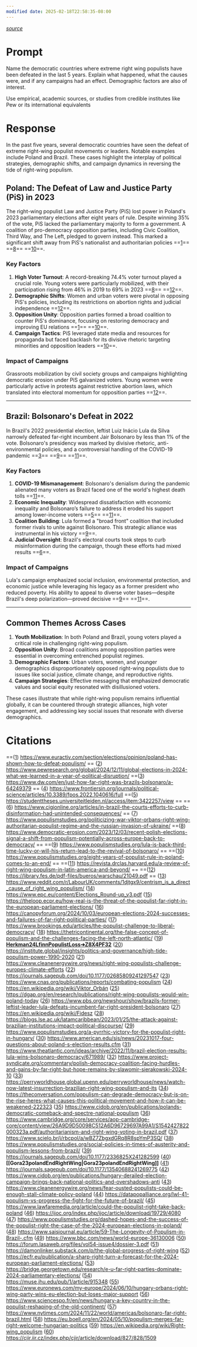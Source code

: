 ```yaml
---
modified date: 2025-02-18T22:58:35-08:00
---
```


*[source](file:///C:/Users/scott/OneDrive/share/ref/refwrangle/test/dat/merge_chats_perplex/GPT-4o.md)*
# Prompt

Name the democratic countries where extreme right wing populists have been defeated in the last 5 years.  Explain what happened, what the causes were, and if any campaigns had an effect.  Demographic factors are also of interest.

Use empirical, academic sources, or studies from credible institutes like Pew or its international equivalents
# Response
In the past five years, several democratic countries have seen the defeat of extreme right-wing populist movements or leaders. Notable examples include Poland and Brazil. These cases highlight the interplay of political strategies, demographic shifts, and campaign dynamics in reversing the tide of right-wing populism.

## **Poland: The Defeat of Law and Justice Party (PiS) in 2023**

The right-wing populist Law and Justice Party (PiS) lost power in Poland's 2023 parliamentary elections after eight years of rule. Despite winning 35% of the vote, PiS lacked the parliamentary majority to form a government. A coalition of pro-democracy opposition parties, including Civic Coalition, Third Way, and The Left, pledged to govern instead. This marked a significant shift away from PiS's nationalist and authoritarian policies ==[1](https://www.euractiv.com/section/elections/opinion/poland-has-shown-how-to-defeat-populism/)== ==[8](https://www.democratic-erosion.com/2023/12/03/recent-polish-elections-signal-a-shift-from-populism-potentially-across-europe-back-to-democracy/)== ==[10](https://www.populismstudies.org/eight-years-of-populist-rule-in-poland-comes-to-an-end/)==.

### **Key Factors**

1. **High Voter Turnout**: A record-breaking 74.4% voter turnout played a crucial role. Young voters were particularly mobilized, with their participation rising from 46% in 2019 to 69% in 2023 ==[8](https://www.democratic-erosion.com/2023/12/03/recent-polish-elections-signal-a-shift-from-populism-potentially-across-europe-back-to-democracy/)== ==[12](https://library.fes.de/pdf-files/bueros/warschau/21049.pdf)==.
2. **Demographic Shifts**: Women and urban voters were pivotal in opposing PiS's policies, including its restrictions on abortion rights and judicial independence ==[12](https://library.fes.de/pdf-files/bueros/warschau/21049.pdf)==.
3. **Opposition Unity**: Opposition parties formed a broad coalition to counter PiS's dominance, focusing on restoring democracy and improving EU relations ==[1](https://www.euractiv.com/section/elections/opinion/poland-has-shown-how-to-defeat-populism/)== ==[10](https://www.populismstudies.org/eight-years-of-populist-rule-in-poland-comes-to-an-end/)==.
4. **Campaign Tactics**: PiS leveraged state media and resources for propaganda but faced backlash for its divisive rhetoric targeting minorities and opposition leaders ==[10](https://www.populismstudies.org/eight-years-of-populist-rule-in-poland-comes-to-an-end/)==.

### **Impact of Campaigns**

Grassroots mobilization by civil society groups and campaigns highlighting democratic erosion under PiS galvanized voters. Young women were particularly active in protests against restrictive abortion laws, which translated into electoral momentum for opposition parties ==[12](https://library.fes.de/pdf-files/bueros/warschau/21049.pdf)==.

---

## **Brazil: Bolsonaro's Defeat in 2022**

In Brazil's 2022 presidential election, leftist Luiz Inácio Lula da Silva narrowly defeated far-right incumbent Jair Bolsonaro by less than 1% of the vote. Bolsonaro's presidency was marked by divisive rhetoric, anti-environmental policies, and a controversial handling of the COVID-19 pandemic ==[3](https://www.dw.com/en/just-how-far-right-was-brazils-bolsonaro/a-64249379)== ==[9](https://www.populismstudies.org/lula-is-back-third-time-lucky-or-will-his-return-lead-to-the-revival-of-bolsonaro/)== ==[11](https://revista.drclas.harvard.edu/a-review-of-right-wing-populism-in-latin-america-and-beyond/)==.

### **Key Factors**

1. **COVID-19 Mismanagement**: Bolsonaro's denialism during the pandemic alienated many voters as Brazil faced one of the world's highest death tolls ==[11](https://revista.drclas.harvard.edu/a-review-of-right-wing-populism-in-latin-america-and-beyond/)==.
2. **Economic Inequality**: Widespread dissatisfaction with economic inequality and Bolsonaro’s failure to address it eroded his support among lower-income voters ==[5](https://studenttheses.universiteitleiden.nl/access/item:3422257/view)== ==[11](https://revista.drclas.harvard.edu/a-review-of-right-wing-populism-in-latin-america-and-beyond/)==.
3. **Coalition Building**: Lula formed a "broad front" coalition that included former rivals to unite against Bolsonaro. This strategic alliance was instrumental in his victory ==[9](https://www.populismstudies.org/lula-is-back-third-time-lucky-or-will-his-return-lead-to-the-revival-of-bolsonaro/)==.
4. **Judicial Oversight**: Brazil's electoral courts took steps to curb misinformation during the campaign, though these efforts had mixed results ==[6](https://www.cigionline.org/articles/in-brazil-the-courts-efforts-to-curb-disinformation-had-unintended-consequences/)==.

### **Impact of Campaigns**

Lula's campaign emphasized social inclusion, environmental protection, and economic justice while leveraging his legacy as a former president who reduced poverty. His ability to appeal to diverse voter bases—despite Brazil's deep polarization—proved decisive ==[9](https://www.populismstudies.org/lula-is-back-third-time-lucky-or-will-his-return-lead-to-the-revival-of-bolsonaro/)== ==[11](https://revista.drclas.harvard.edu/a-review-of-right-wing-populism-in-latin-america-and-beyond/)==.

---

## **Common Themes Across Cases**

1. **Youth Mobilization**: In both Poland and Brazil, young voters played a critical role in challenging right-wing populism.
2. **Opposition Unity**: Broad coalitions among opposition parties were essential in overcoming entrenched populist regimes.
3. **Demographic Factors**: Urban voters, women, and younger demographics disproportionately opposed right-wing populists due to issues like social justice, climate change, and reproductive rights.
4. **Campaign Strategies**: Effective messaging that emphasized democratic values and social equity resonated with disillusioned voters.

These cases illustrate that while right-wing populism remains influential globally, it can be countered through strategic alliances, high voter engagement, and addressing key social issues that resonate with diverse demographics.
# Citations
==([1](https://www.euractiv.com/section/elections/opinion/poland-has-shown-how-to-defeat-populism/)) https://www.euractiv.com/section/elections/opinion/poland-has-shown-how-to-defeat-populism/ ==
([2](https://www.pewresearch.org/global/2024/12/11/global-elections-in-2024-what-we-learned-in-a-year-of-political-disruption/)) https://www.pewresearch.org/global/2024/12/11/global-elections-in-2024-what-we-learned-in-a-year-of-political-disruption/
==([3](https://www.dw.com/en/just-how-far-right-was-brazils-bolsonaro/a-64249379)) https://www.dw.com/en/just-how-far-right-was-brazils-bolsonaro/a-64249379 ==
([4](https://www.frontiersin.org/journals/political-science/articles/10.3389/fpos.2022.1040616/full)) https://www.frontiersin.org/journals/political-science/articles/10.3389/fpos.2022.1040616/full
==([5](https://studenttheses.universiteitleiden.nl/access/item:3422257/view)) https://studenttheses.universiteitleiden.nl/access/item:3422257/view ==
==([6](https://www.cigionline.org/articles/in-brazil-the-courts-efforts-to-curb-disinformation-had-unintended-consequences/)) https://www.cigionline.org/articles/in-brazil-the-courts-efforts-to-curb-disinformation-had-unintended-consequences/ ==
([7](https://www.populismstudies.org/politicizing-war-viktor-orbans-right-wing-authoritarian-populist-regime-and-the-russian-invasion-of-ukraine/)) https://www.populismstudies.org/politicizing-war-viktor-orbans-right-wing-authoritarian-populist-regime-and-the-russian-invasion-of-ukraine/
==([8](https://www.democratic-erosion.com/2023/12/03/recent-polish-elections-signal-a-shift-from-populism-potentially-across-europe-back-to-democracy/)) https://www.democratic-erosion.com/2023/12/03/recent-polish-elections-signal-a-shift-from-populism-potentially-across-europe-back-to-democracy/ ==
==([9](https://www.populismstudies.org/lula-is-back-third-time-lucky-or-will-his-return-lead-to-the-revival-of-bolsonaro/)) https://www.populismstudies.org/lula-is-back-third-time-lucky-or-will-his-return-lead-to-the-revival-of-bolsonaro/ ==
==([10](https://www.populismstudies.org/eight-years-of-populist-rule-in-poland-comes-to-an-end/)) https://www.populismstudies.org/eight-years-of-populist-rule-in-poland-comes-to-an-end/ ==
==([11](https://revista.drclas.harvard.edu/a-review-of-right-wing-populism-in-latin-america-and-beyond/)) https://revista.drclas.harvard.edu/a-review-of-right-wing-populism-in-latin-america-and-beyond/ ==
==([12](https://library.fes.de/pdf-files/bueros/warschau/21049.pdf)) https://library.fes.de/pdf-files/bueros/warschau/21049.pdf ==
([13](https://www.reddit.com/r/LabourUK/comments/1djtgx9/centrism_is_a_direct_cause_of_right_wing_populism/)) https://www.reddit.com/r/LabourUK/comments/1djtgx9/centrism_is_a_direct_cause_of_right_wing_populism/
([14](https://www.epc.eu/content/Elections_Round-up_v3.pdf)) https://www.epc.eu/content/Elections_Round-up_v3.pdf
([15](https://theloop.ecpr.eu/how-real-is-the-threat-of-the-populist-far-right-in-the-european-parliament-elections/)) https://theloop.ecpr.eu/how-real-is-the-threat-of-the-populist-far-right-in-the-european-parliament-elections/
([16](https://canopyforum.org/2024/10/03/european-elections-2024-successes-and-failures-of-far-right-political-parties/)) https://canopyforum.org/2024/10/03/european-elections-2024-successes-and-failures-of-far-right-political-parties/
([17](https://www.brookings.edu/articles/the-populist-challenge-to-liberal-democracy/)) https://www.brookings.edu/articles/the-populist-challenge-to-liberal-democracy/
([18](https://thetricontinental.org/the-false-concept-of-populism-and-the-challenges-facing-the-left-north-atlantic/)) https://thetricontinental.org/the-false-concept-of-populism-and-the-challenges-facing-the-left-north-atlantic/
([19](https://www.populismstudies.org/the-loss-of-the-populist-radical-right-in-the-2024-european-parliament-elections-in-finland/)) **[Herkman24LfinnPopulistLoss➔Z8X4PF32](zotero://select/library/items/Z8X4PF32)**
([20](https://institute.global/insights/politics-and-governance/high-tide-populism-power-1990-2020)) https://institute.global/insights/politics-and-governance/high-tide-populism-power-1990-2020
([21](https://www.cleanenergywire.org/news/right-wing-populists-challenge-europes-climate-efforts)) https://www.cleanenergywire.org/news/right-wing-populists-challenge-europes-climate-efforts
([22](https://journals.sagepub.com/doi/10.1177/02685809241297547)) https://journals.sagepub.com/doi/10.1177/02685809241297547
([23](https://www.cnas.org/publications/reports/combating-populism)) https://www.cnas.org/publications/reports/combating-populism
([24](https://en.wikipedia.org/wiki/Viktor_Orbán)) https://en.wikipedia.org/wiki/Viktor_Orbán
([25](https://dgap.org/en/research/publications/right-wing-populists-would-win-poland-today)) https://dgap.org/en/research/publications/right-wing-populists-would-win-poland-today
([26](https://www.pbs.org/newshour/show/brazils-former-leftist-leader-lula-defeats-incumbent-far-right-president-bolsonaro)) https://www.pbs.org/newshour/show/brazils-former-leftist-leader-lula-defeats-incumbent-far-right-president-bolsonaro
([27](https://en.wikipedia.org/wiki/Fidesz)) https://en.wikipedia.org/wiki/Fidesz
([28](https://blogs.lse.ac.uk/latamcaribbean/2023/01/25/the-attack-against-brazilian-institutions-impact-political-discourse/)) https://blogs.lse.ac.uk/latamcaribbean/2023/01/25/the-attack-against-brazilian-institutions-impact-political-discourse/
([29](https://www.populismstudies.org/a-pyrrhic-victory-for-the-populist-right-in-hungary/)) https://www.populismstudies.org/a-pyrrhic-victory-for-the-populist-right-in-hungary/
([30](https://www.american.edu/sis/news/20231017-four-questions-about-poland-s-election-results.cfm)) https://www.american.edu/sis/news/20231017-four-questions-about-poland-s-election-results.cfm
([31](https://www.theatlantic.com/ideas/archive/2022/11/brazil-election-results-lula-wins-bolsonaro-democracy/671989/)) https://www.theatlantic.com/ideas/archive/2022/11/brazil-election-results-lula-wins-bolsonaro-democracy/671989/
([32](https://www.project-syndicate.org/commentary/polish-democracy-coalition-facing-hurdles-and-gains-by-far-right-but-hope-remains-by-slawomir-sierakowski-2024-10)) https://www.project-syndicate.org/commentary/polish-democracy-coalition-facing-hurdles-and-gains-by-far-right-but-hope-remains-by-slawomir-sierakowski-2024-10
([33](https://perryworldhouse.global.upenn.edu/perryworldhouse/news/watch-now-latest-insurrection-brazilian-right-wing-populism-and-its)) https://perryworldhouse.global.upenn.edu/perryworldhouse/news/watch-now-latest-insurrection-brazilian-right-wing-populism-and-its
([34](https://theconversation.com/populism-can-degrade-democracy-but-is-on-the-rise-heres-what-causes-this-political-movement-and-how-it-can-be-weakened-222323)) https://theconversation.com/populism-can-degrade-democracy-but-is-on-the-rise-heres-what-causes-this-political-movement-and-how-it-can-be-weakened-222323
([35](https://www.cidob.org/en/publications/polands-democratic-comeback-and-spectre-national-populism)) https://www.cidob.org/en/publications/polands-democratic-comeback-and-spectre-national-populism
([36](https://www.cambridge.org/core/services/aop-cambridge-core/content/view/26A9D9D50098C512A6D96729697A99A1/S1542427822000323a.pdf/authoritarianism-and-right-wing-voting-in-brazil.pdf)) https://www.cambridge.org/core/services/aop-cambridge-core/content/view/26A9D9D50098C512A6D96729697A99A1/S1542427822000323a.pdf/authoritarianism-and-right-wing-voting-in-brazil.pdf
([37](https://www.scielo.br/j/rbcpol/a/wBZ7ZbgxdGRq8R8spYmP3SQ/)) https://www.scielo.br/j/rbcpol/a/wBZ7ZbgxdGRq8R8spYmP3SQ/
([38](https://www.populismstudies.org/social-policies-in-times-of-austerity-and-populism-lessons-from-brazil/)) https://www.populismstudies.org/social-policies-in-times-of-austerity-and-populism-lessons-from-brazil/
([39](https://journals.sagepub.com/doi/10.1177/2336825X241282599)) https://journals.sagepub.com/doi/10.1177/2336825X241282599
([40](https://dcubrexitinstitute.eu/2023/10/elections-in-poland-bring-the-end-of-right-wing-populist-rule/)) **[[Gora23polandEndRightWing|Gora23polandEndRightWing]]**
([41](https://journals.sagepub.com/doi/10.1177/13540688241269775)) https://journals.sagepub.com/doi/10.1177/13540688241269775
([42](https://www.cidob.org/en/publications/hungary-derailed-election-campaign-brings-back-national-politics-and-overshadows-anti)) https://www.cidob.org/en/publications/hungary-derailed-election-campaign-brings-back-national-politics-and-overshadows-anti
([43](https://www.cleanenergywire.org/news/fear-ousted-populists-could-be-enough-stall-climate-policy-poland)) https://www.cleanenergywire.org/news/fear-ousted-populists-could-be-enough-stall-climate-policy-poland
([44](https://datapopalliance.org/lwl-41-populism-vs-progress-the-fight-for-the-future-of-brazil/)) https://datapopalliance.org/lwl-41-populism-vs-progress-the-fight-for-the-future-of-brazil/
([45](https://www.lawfaremedia.org/article/could-the-populist-right-take-back-poland)) https://www.lawfaremedia.org/article/could-the-populist-right-take-back-poland
([46](https://ijoc.org/index.php/ijoc/article/download/19729/4080)) https://ijoc.org/index.php/ijoc/article/download/19729/4080
([47](https://www.populismstudies.org/dashed-hopes-and-the-success-of-the-populist-right-the-case-of-the-2024-european-elections-in-poland/)) https://www.populismstudies.org/dashed-hopes-and-the-success-of-the-populist-right-the-case-of-the-2024-european-elections-in-poland/
([48](https://www.saisjournal.eu/article/59-The-Longevity-of-Populism-in-Brazil-.cfm)) https://www.saisjournal.eu/article/59-The-Longevity-of-Populism-in-Brazil-.cfm
([49](https://www.bbc.com/news/world-europe-36130006)) https://www.bbc.com/news/world-europe-36130006
([50](https://forum.lasaweb.org/files/vol54-issue4/dossier-3.pdf)) https://forum.lasaweb.org/files/vol54-issue4/dossier-3.pdf
([51](https://damonlinker.substack.com/p/the-global-progress-of-right-wing)) https://damonlinker.substack.com/p/the-global-progress-of-right-wing
([52](https://ecfr.eu/publication/a-sharp-right-turn-a-forecast-for-the-2024-european-parliament-elections/)) https://ecfr.eu/publication/a-sharp-right-turn-a-forecast-for-the-2024-european-parliament-elections/
([53](https://bridge.georgetown.edu/research/e-u-far-right-parties-dominate-2024-parliamentary-elections/)) https://bridge.georgetown.edu/research/e-u-far-right-parties-dominate-2024-parliamentary-elections/
([54](https://muse.jhu.edu/pub/1/article/915348)) https://muse.jhu.edu/pub/1/article/915348
([55](https://www.euronews.com/my-europe/2024/06/10/hungary-orbans-right-wing-party-wins-eu-election-but-loses-major-support)) https://www.euronews.com/my-europe/2024/06/10/hungary-orbans-right-wing-party-wins-eu-election-but-loses-major-support
([56](https://www.sciencespo.fr/en/news/hungary-a-key-country-in-the-populist-reshaping-of-the-old-continent/)) https://www.sciencespo.fr/en/news/hungary-a-key-country-in-the-populist-reshaping-of-the-old-continent/
([57](https://www.nytimes.com/2024/11/22/world/americas/bolsonaro-far-right-brazil.html)) https://www.nytimes.com/2024/11/22/world/americas/bolsonaro-far-right-brazil.html
([58](https://eu.boell.org/en/2024/05/10/populism-merges-far-right-welcome-hungarian-politics)) https://eu.boell.org/en/2024/05/10/populism-merges-far-right-welcome-hungarian-politics
([59](https://en.wikipedia.org/wiki/Right-wing_populism)) https://en.wikipedia.org/wiki/Right-wing_populism
([60](https://cjir.iir.cz/index.php/cjir/article/download/827/828/1509)) https://cjir.iir.cz/index.php/cjir/article/download/827/828/1509